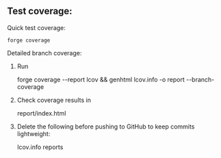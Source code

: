 ## Test coverage:

Quick test coverage:

    forge coverage

Detailed branch coverage:

1. Run 
    
    forge coverage --report lcov && genhtml lcov.info -o report --branch-coverage

2. Check coverage results in

    report/index.html
    
3. Delete the following before pushing to GitHub to keep commits lightweight:

    lcov.info
    reports